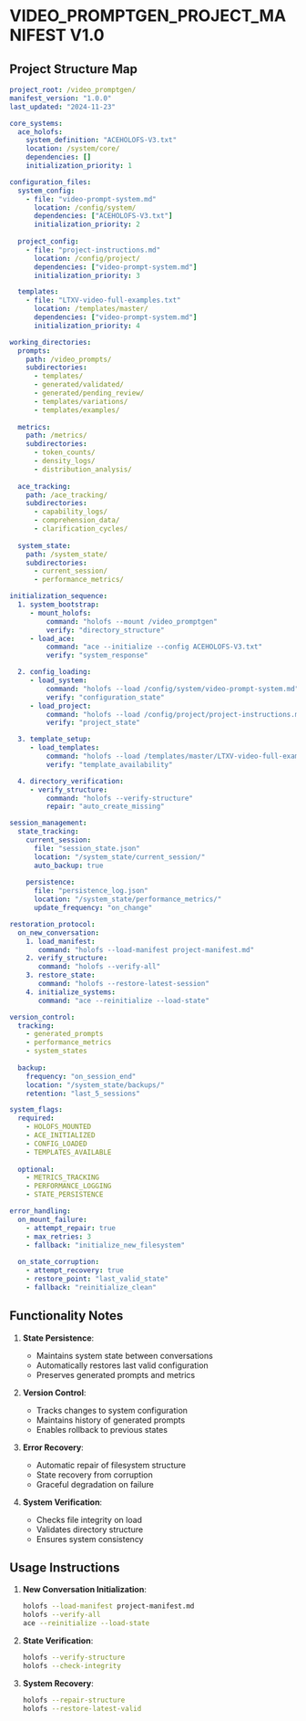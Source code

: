 # VIDEO_PROMPTGEN_PROJECT_MANIFEST V1.0

## Project Structure Map
```yaml
project_root: /video_promptgen/
manifest_version: "1.0.0"
last_updated: "2024-11-23"

core_systems:
  ace_holofs:
    system_definition: "ACEHOLOFS-V3.txt"
    location: /system/core/
    dependencies: []
    initialization_priority: 1

configuration_files:
  system_config:
    - file: "video-prompt-system.md"
      location: /config/system/
      dependencies: ["ACEHOLOFS-V3.txt"]
      initialization_priority: 2
      
  project_config:
    - file: "project-instructions.md"
      location: /config/project/
      dependencies: ["video-prompt-system.md"]
      initialization_priority: 3

  templates:
    - file: "LTXV-video-full-examples.txt"
      location: /templates/master/
      dependencies: ["video-prompt-system.md"]
      initialization_priority: 4

working_directories:
  prompts:
    path: /video_prompts/
    subdirectories:
      - templates/
      - generated/validated/
      - generated/pending_review/
      - templates/variations/
      - templates/examples/
    
  metrics:
    path: /metrics/
    subdirectories:
      - token_counts/
      - density_logs/
      - distribution_analysis/
    
  ace_tracking:
    path: /ace_tracking/
    subdirectories:
      - capability_logs/
      - comprehension_data/
      - clarification_cycles/
    
  system_state:
    path: /system_state/
    subdirectories:
      - current_session/
      - performance_metrics/

initialization_sequence:
  1. system_bootstrap:
     - mount_holofs:
         command: "holofs --mount /video_promptgen"
         verify: "directory_structure"
     - load_ace:
         command: "ace --initialize --config ACEHOLOFS-V3.txt"
         verify: "system_response"

  2. config_loading:
     - load_system:
         command: "holofs --load /config/system/video-prompt-system.md"
         verify: "configuration_state"
     - load_project:
         command: "holofs --load /config/project/project-instructions.md"
         verify: "project_state"

  3. template_setup:
     - load_templates:
         command: "holofs --load /templates/master/LTXV-video-full-examples.txt"
         verify: "template_availability"

  4. directory_verification:
     - verify_structure:
         command: "holofs --verify-structure"
         repair: "auto_create_missing"

session_management:
  state_tracking:
    current_session:
      file: "session_state.json"
      location: "/system_state/current_session/"
      auto_backup: true
    
    persistence:
      file: "persistence_log.json"
      location: "/system_state/performance_metrics/"
      update_frequency: "on_change"

restoration_protocol:
  on_new_conversation:
    1. load_manifest:
       command: "holofs --load-manifest project-manifest.md"
    2. verify_structure:
       command: "holofs --verify-all"
    3. restore_state:
       command: "holofs --restore-latest-session"
    4. initialize_systems:
       command: "ace --reinitialize --load-state"

version_control:
  tracking:
    - generated_prompts
    - performance_metrics
    - system_states
  
  backup:
    frequency: "on_session_end"
    location: "/system_state/backups/"
    retention: "last_5_sessions"

system_flags:
  required:
    - HOLOFS_MOUNTED
    - ACE_INITIALIZED
    - CONFIG_LOADED
    - TEMPLATES_AVAILABLE
  
  optional:
    - METRICS_TRACKING
    - PERFORMANCE_LOGGING
    - STATE_PERSISTENCE

error_handling:
  on_mount_failure:
    - attempt_repair: true
    - max_retries: 3
    - fallback: "initialize_new_filesystem"
  
  on_state_corruption:
    - attempt_recovery: true
    - restore_point: "last_valid_state"
    - fallback: "reinitialize_clean"
```

## Functionality Notes

1. **State Persistence**:
   - Maintains system state between conversations
   - Automatically restores last valid configuration
   - Preserves generated prompts and metrics

2. **Version Control**:
   - Tracks changes to system configuration
   - Maintains history of generated prompts
   - Enables rollback to previous states

3. **Error Recovery**:
   - Automatic repair of filesystem structure
   - State recovery from corruption
   - Graceful degradation on failure

4. **System Verification**:
   - Checks file integrity on load
   - Validates directory structure
   - Ensures system consistency

## Usage Instructions

1. **New Conversation Initialization**:
   ```bash
   holofs --load-manifest project-manifest.md
   holofs --verify-all
   ace --reinitialize --load-state
   ```

2. **State Verification**:
   ```bash
   holofs --verify-structure
   holofs --check-integrity
   ```

3. **System Recovery**:
   ```bash
   holofs --repair-structure
   holofs --restore-latest-valid
   ```
